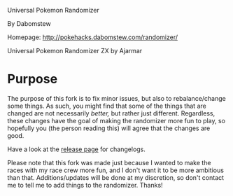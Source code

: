 Universal Pokemon Randomizer

By Dabomstew

Homepage: http://pokehacks.dabomstew.com/randomizer/

Universal Pokemon Randomizer ZX by Ajarmar

# Purpose
The purpose of this fork is to fix minor issues, but also to rebalance/change some things. As such, you might find that some of the things that are changed are not necessarily _better,_ but rather just different. Regardless, these changes have the goal of making the randomizer more fun to play, so hopefully you (the person reading this) will agree that the changes are good.

Have a look at the [release page](https://github.com/Ajarmar/universal-pokemon-randomizer-zx/releases) for changelogs.

Please note that this fork was made just because I wanted to make the races with my race crew more fun, and I don't want it to be more ambitious than that. Additions/updates will be done at my discretion, so don't contact me to tell me to add things to the randomizer. Thanks!
